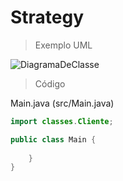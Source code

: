 # Strategy

>Exemplo UML

![DiagramaDeClasse](https://github.com/RebecaGama/Bertoti/assets/102360635/3fa007bf-acff-4708-8a60-4160bcb7a674)

>Código

Main.java (src/Main.java)

```java
import classes.Cliente;

public class Main {
    
    }
}
```

